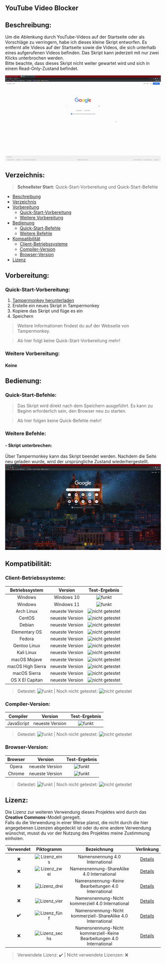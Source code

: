 ## YouTube Video Blocker

## Beschreibung:
Um die Ablenkung durch YouTube-Videos auf der Startseite oder als Vorschläge zu verringern, habe ich dieses kleine Skript entworfen. Es entfernt alle Videos auf der Startseite sowie die Videos, die sich unterhalb eines aufgerufenen Videos befinden. Das Skript kann jederzeit mit nur zwei Klicks unterbrochen werden.  
Bitte beachte, dass dieses Skript nicht weiter gewartet wird und sich in einem Read-Only-Zustand befindet.

![gif](https://github.com/Shelicus/youtube_video_blocker/blob/main/Google%20-%20Google%20Chrome%202022-02-08%2013-39-13.gif)

## Verzeichnis:
> **Schnellster Start:** Quick-Start-Vorbereitung und Quick-Start-Befehle

* [Beschreibung](#Beschreibung)
* [Verzeichnis](#Verzeichnis)
* [Vorbereitung](#Vorbereitung)
  * [Quick-Start-Vorbereitung](#Quick-Start-Vorbereitung)
  * [Weitere Vorbereitung](#Weitere-Vorbereitung)
* [Bedienung](#Bedienung)
  * [Quick-Start-Befehle](#Quick-Start-Befehle)
  * [Weitere Befehle](#Weitere-Befehle)
* [Kompatibilität](#Kompatibilität)
  * [Client-Betriebssysteme](#Client-Betriebssysteme)
  * [Compiler-Version](#Compiler-Version)
  * [Browser-Version](#Browser-Version)
* [Lizenz](#Lizenz)

## Vorbereitung:

### Quick-Start-Vorbereitung:
1. [Tampermonkey herunterladen](https://www.tampermonkey.net/index.php?ext=dhdg)
2. Erstelle ein neues Skript in Tampermonkey
3. Kopiere das Skript und füge es ein
4. Speichern

> Weitere Informationen findest du auf der Webseite von Tampermonkey.

> Ab hier folgt keine Quick-Start-Vorbereitung mehr!

### Weitere Vorbereitung: 
#### Keine

## Bedienung: 

### Quick-Start-Befehle:

> Das Skript wird direkt nach dem Speichern ausgeführt. Es kann zu Beginn erforderlich sein, den Browser neu zu starten.

> Ab hier folgen keine Quick-Befehle mehr!

### Weitere Befehle:

#### - Skript unterbrechen:  
Über Tampermonkey kann das Skript beendet werden. Nachdem die Seite neu geladen wurde, wird der ursprüngliche Zustand wiederhergestellt.  
![gif_zwei](https://github.com/Shelicus/youtube_video_blocker/blob/main/Neuer%20Tab%20-%20Google%20Chrome%202022-02-08%2014-06-26.gif)

## Kompatibilität:

### Client-Betriebssysteme:
| Betriebssystem | Version                | Test-Ergebnis    |
|:--------------:|:----------------------:|:----------------:|
| Windows        | Windows 10             | ![funkt](https://img.shields.io/badge/checks-passing-green) |
| Windows        | Windows 11             | ![funkt](https://img.shields.io/badge/checks-passing-green) |
| Arch Linux     | neueste Version        | ![nicht getestet](https://img.shields.io/badge/checks-not%20tested-red) |
| CentOS         | neueste Version        | ![nicht getestet](https://img.shields.io/badge/checks-not%20tested-red) |
| Debian         | neueste Version        | ![nicht getestet](https://img.shields.io/badge/checks-not%20tested-red) |
| Elementary OS  | neueste Version        | ![nicht getestet](https://img.shields.io/badge/checks-not%20tested-red) |
| Fedora         | neueste Version        | ![nicht getestet](https://img.shields.io/badge/checks-not%20tested-red) |
| Gentoo Linux   | neueste Version        | ![nicht getestet](https://img.shields.io/badge/checks-not%20tested-red) |
| Kali Linux     | neueste Version        | ![nicht getestet](https://img.shields.io/badge/checks-not%20tested-red) |
| macOS Mojave   | neueste Version        | ![nicht getestet](https://img.shields.io/badge/checks-not%20tested-red) |
| macOS High Sierra | neueste Version      | ![nicht getestet](https://img.shields.io/badge/checks-not%20tested-red) |
| macOS Sierra   | neueste Version        | ![nicht getestet](https://img.shields.io/badge/checks-not%20tested-red) |
| OS X El Capitan | neueste Version       | ![nicht getestet](https://img.shields.io/badge/checks-not%20tested-red) |

> Getestet: ![funkt](https://img.shields.io/badge/checks-passing-green) | Noch nicht getestet: ![nicht getestet](https://img.shields.io/badge/checks-not%20tested-red)

### Compiler-Version:
| Compiler       | Version                | Test-Ergebnis    |
|:--------------:|:----------------------:|:----------------:|
| JavaScript     | neueste Version        | ![funkt](https://img.shields.io/badge/checks-passing-green) |

> Getestet: ![funkt](https://img.shields.io/badge/checks-passing-green) | Noch nicht getestet: ![nicht getestet](https://img.shields.io/badge/checks-not%20tested-red)

### Browser-Version:
| Browser        | Version                | Test-Ergebnis    |
|:--------------:|:----------------------:|:----------------:|
| Opera          | neueste Version        | ![funkt](https://img.shields.io/badge/checks-passing-green) |
| Chrome         | neueste Version        | ![funkt](https://img.shields.io/badge/checks-passing-green) |

> Getestet: ![funkt](https://img.shields.io/badge/checks-passing-green) | Noch nicht getestet: ![nicht getestet](https://img.shields.io/badge/checks-not%20tested-red)

## Lizenz:

Die Lizenz zur weiteren Verwendung dieses Projektes wird durch das **Creative Commons**-Modell geregelt.  
Falls du die Verwendung in einer Weise planst, die nicht durch die hier angegebenen Lizenzen abgedeckt ist oder du eine andere Verwendung wünschst, musst du vor der Nutzung des Projektes meine Zustimmung einholen.

| Verwendet | Piktogramm | Bezeichnung | Verlinkung |
|:--------:|:----------:|:-----------:|:---------:|
| :x:      | ![Lizenz_eins](http://mirrors.creativecommons.org/presskit/buttons/88x31/png/by.png) | Namensnennung 4.0 International | [Details](https://creativecommons.org/licenses/by/4.0/legalcode.de) |
| :x:      | ![Lizenz_zwei](http://mirrors.creativecommons.org/presskit/buttons/88x31/png/by-sa.png) | Namensnennung-ShareAlike 4.0 International | [Details](https://creativecommons.org/licenses/by-sa/4.0/legalcode.de) |
| :x:      | ![Lizenz_drei](http://mirrors.creativecommons.org/presskit/buttons/88x31/png/by-nd.png) | Namensnennung-Keine Bearbeitungen 4.0 International | [Details](https://creativecommons.org/licenses/by-nd/4.0/legalcode.de) |
| :x:      | ![Lizenz_vier](http://mirrors.creativecommons.org/presskit/buttons/88x31/png/by-nc.eu.png) | Namensnennung-Nicht kommerziell 4.0 International | [Details](https://creativecommons.org/licenses/by-nc/4.0/legalcode.de) |
| :heavy_check_mark: | ![Lizenz_fünf](http://mirrors.creativecommons.org/presskit/buttons/88x31/png/by-nc-sa.eu.png) | Namensnennung-Nicht kommerziell-ShareAlike 4.0 International | [Details](https://creativecommons.org/licenses/by-nc-sa/4.0/legalcode.de) |
| :x:      | ![Lizenz_sechs](http://mirrors.creativecommons.org/presskit/buttons/88x31/png/by-nc-nd.eu.png) | Namensnennung-Nicht kommerziell-Keine Bearbeitungen 4.0 International | [Details](https://creativecommons.org/licenses/by-nc-nd/4.0/legalcode.de) |

> Verwendete Lizenz: :heavy_check_mark: | Nicht verwendete Lizenzen: :x:
